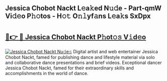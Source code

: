 ## Jessica Chobot Nackt L𝚎a𝚔ed N𝚞𝚍e - Part-qmW Vi𝚍𝚎o P𝚑𝚘tos - H𝚘𝚝 O𝚗𝚕yf𝚊ns L𝚎a𝚔s SxDpx

# <h2><a href="http://kf0isgp.oniu.top/?m=Jessica+Chobot+Nackt">🔗👉 🔴 Jessica Chobot Nackt P𝚑ot𝚘𝚜 V𝚒d𝚎o</a></h2>

[![Jessica Chobot Nackt Nu𝚍e𝚜](https://i.imgur.com/0qMVB7G.gif)](http://kf0isgp.oniu.top/?m=Jessica+Chobot+Nackt)
Digital artist and web entertainer Jessica Chobot Nackt, famed for publishing dance and lifestyle material via solo and collaborative dance presentations and brief videos. Exceptional dancer Jessica Chobot Nackt, famed for their extraordinary skills and accomplishments in the world of dance.  

